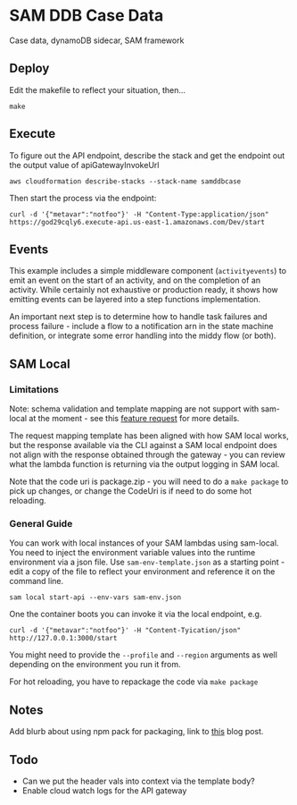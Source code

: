# SAM DDB Case Data

Case data, dynamoDB sidecar, SAM framework

## Deploy

Edit the makefile to reflect your situation, then...

```console
make
```


## Execute

To figure out the API endpoint, describe the stack and get the endpoint out the output value of apiGatewayInvokeUrl

```console
aws cloudformation describe-stacks --stack-name samddbcase
```
Then start the process via the endpoint:

```console
curl -d '{"metavar":"notfoo"}' -H "Content-Type:application/json"  https://god29cqly6.execute-api.us-east-1.amazonaws.com/Dev/start
```

## Events

This example includes a simple middleware component (`activityevents`) to emit an event on the start of an activity, and on the completion of an activity. While certainly not exhaustive or production ready, it shows how emitting events can be layered into a step functions implementation. 

An important next step is to determine how to handle task failures and process failure - include a flow to a notification arn in the state machine definition, or integrate some error handling into the middy flow (or both).

## SAM Local

### Limitations

Note: schema validation and template mapping are not support with sam-local at the moment - see this [feature request](https://github.com/awslabs/aws-sam-cli/issues/364) for more details.

The request mapping template has been aligned with how SAM local works, but the response available via the CLI against a SAM local endpoint does not align with the response obtained through the gateway - you can review what the lambda function is returning via the output logging in SAM local.

Note that the code uri is package.zip - you will need to do a `make package` to pick up changes, or change the CodeUri is if need to do some hot reloading.

### General Guide

You can work with local instances of your SAM lambdas using sam-local. You need to inject the environment variable values into the runtime environment via a json file. Use `sam-env-template.json` as a starting point - edit a copy of the file to reflect your environment and reference it on the command line.  

```console
sam local start-api --env-vars sam-env.json
```

One the container boots you can invoke it via the local endpoint, e.g.

```console
curl -d '{"metavar":"notfoo"}' -H "Content-Tyication/json" http://127.0.0.1:3000/start
```

You might need to provide the `--profile` and `--region` arguments as well depending on the environment you run it from.

For hot reloading, you have to repackage the code via `make package`

## Notes

Add blurb about using npm pack for packaging, link to [this](https://hackernoon.com/package-lambda-functions-the-easy-way-with-npm-e38fc14613ba) blog post.

## Todo

* Can we put the header vals into context via the template body?
* Enable cloud watch logs for the API gateway